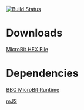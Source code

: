 [![Build Status](https://travis-ci.org/TheBrokenRail/MicroBit.JS.svg?branch=master)](https://travis-ci.org/TheBrokenRail/MicroBit.JS)

# Downloads

[MicroBit HEX File](./mbed-js.hex)

# Dependencies

[BBC MicroBit Runtime](https://github.com/lancaster-university/microbit)

[mJS](https://github.com/cesanta/mjs)
